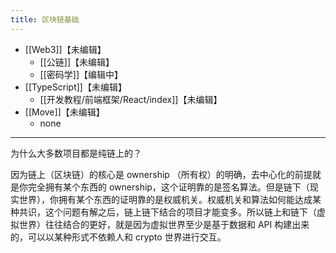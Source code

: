 ```yaml
---
title: 区块链基础
---
```

- [[Web3]]【未编辑】
    - [[公链]]【未编辑】
    - [[密码学]]【编辑中】
- [[TypeScript]]【未编辑】
    - [[开发教程/前端框架/React/index]]【未编辑】
- [[Move]]【未编辑】
    - none



---
为什么大多数项目都是纯链上的？

因为链上（区块链）的核心是 ownership （所有权）的明确，去中心化的前提就是你完全拥有某个东西的 ownership，这个证明靠的是签名算法。但是链下（现实世界），你拥有某个东西的证明靠的是权威机关。权威机关和算法如何能达成某种共识，这个问题有解之后，链上链下结合的项目才能变多。所以链上和链下（虚拟世界）往往结合的更好，就是因为虚拟世界至少是基于数据和 API 构建出来的，可以以某种形式不依赖人和 crypto 世界进行交互。
